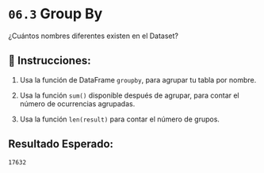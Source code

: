 # `06.3` Group By

¿Cuántos nombres diferentes existen en el Dataset?

## 📝 Instrucciones:

1. Usa la función de DataFrame `groupby`, para agrupar tu tabla por nombre.

2. Usa la función `sum()` disponible después de agrupar, para contar el número de ocurrencias agrupadas.

3. Usa la función `len(result)` para contar el número de grupos.

## Resultado Esperado:

`17632`